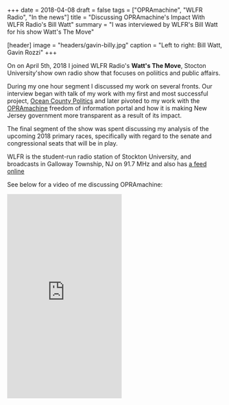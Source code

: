 +++
date = 2018-04-08
draft = false
tags = ["OPRAmachine", "WLFR Radio", "In the news"]
title = "Discussing OPRAmachine's Impact With WLFR Radio's Bill Watt"
summary = "I was interviewed by WLFR's Bill Watt for his show Watt's The Move"

[header]
image = "headers/gavin-billy.jpg"
caption = "Left to right: Bill Watt, Gavin Rozzi"
+++

On on April 5th, 2018 I joined WLFR Radio's **Watt's The Move**, Stocton University'show
own radio show that focuses on poliitics and public affairs.

During my one hour segment I discussed my work on several fronts. Our interview began with
talk of my work with my first and most successful project, [Ocean County Politics](https://www.gavinrozzi.com/project/politicsoc/)
and later pivoted to my work with the [OPRAmachine](https://www.gavinrozzi.com/project/opramachine/) freedom of information portal and
how it is making New Jersey government more transparent as a result of its impact.

The final segment of the show was spent discussing my analysis of the upcoming 2018 primary races, specifically with regard to the senate
and congressional seats that will be in play.

WLFR is the student-run radio station of Stockton University, and broadcasts
in Galloway Township, NJ on 91.7 MHz and also has [a feed online](http://wlfr.fm/)

See below for a video of me discussing OPRAmachine:

<iframe src="https://www.facebook.com/plugins/video.php?href=https%3A%2F%2Fwww.facebook.com%2Fgavinrozzi%2Fvideos%2F10208691053793200%2F&show_text=0&width=267" width="267" height="476" style="border:none;overflow:hidden" scrolling="no" frameborder="0" allowTransparency="true" allowFullScreen="true"></iframe>
